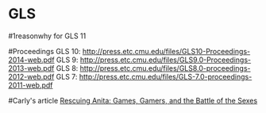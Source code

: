 # GLS
#1reasonwhy for GLS 11

#Proceedings
GLS 10: http://press.etc.cmu.edu/files/GLS10-Proceedings-2014-web.pdf
GLS 9: http://press.etc.cmu.edu/files/GLS9.0-Proceedings-2013-web.pdf
GLS 8: http://press.etc.cmu.edu/files/GLS8.0-proceedings-2012-web.pdf
GLS 7: http://press.etc.cmu.edu/files/GLS-7.0-proceedings-2011-web.pdf

#Carly's article
[Rescuing Anita: Games, Gamers, and the Battle of the Sexes](http://flowtv.org/2012/12/rescuing-anita/)
